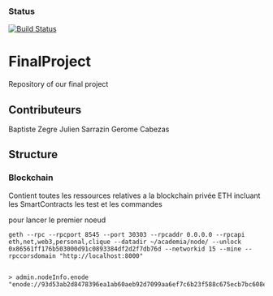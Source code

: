 ### Status
[![Build Status](https://travis-ci.org/bz10bis/FinalProject.svg?branch=master)](https://travis-ci.org/bz10bis/FinalProject.svg?branch=master)

# FinalProject
Repository of our final project 

## Contributeurs
Baptiste Zegre
Julien Sarrazin 
Gerome Cabezas

## Structure

### Blockchain
Contient toutes les ressources relatives a la blockchain privée ETH incluant les SmartContracts les test et les commandes 

pour lancer le premier noeud
```
geth --rpc --rpcport 8545 --port 30303 --rpcaddr 0.0.0.0 --rpcapi eth,net,web3,personal,clique --datadir ~/academia/node/ --unlock 0x86561ff176b503000d91c0893384df2d2f7db76d --networkid 15 --mine --rpccorsdomain "http://localhost:8000"


> admin.nodeInfo.enode
"enode://93d53ab2d8478396ea1ab60aeb92d7099aa6ef7c6b23f588c675ecb7bc608e4226e09308e71e558a66ca0af5f6f910f58d8a62640804be37c95b5de151c20cd3@[::]:30303"
```